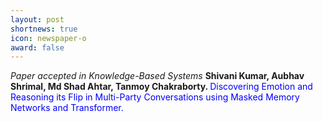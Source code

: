 ```yaml
---
layout: post
shortnews: true
icon: newspaper-o
award: false
---
```


<i>Paper accepted in Knowledge-Based Systems </i> <b>Shivani Kumar, Aubhav Shrimal, Md Shad Ahtar, Tanmoy Chakraborty. </b> <font color="blue"> Discovering Emotion and Reasoning its Flip in Multi-Party Conversations using Masked Memory Networks and Transformer. </font>